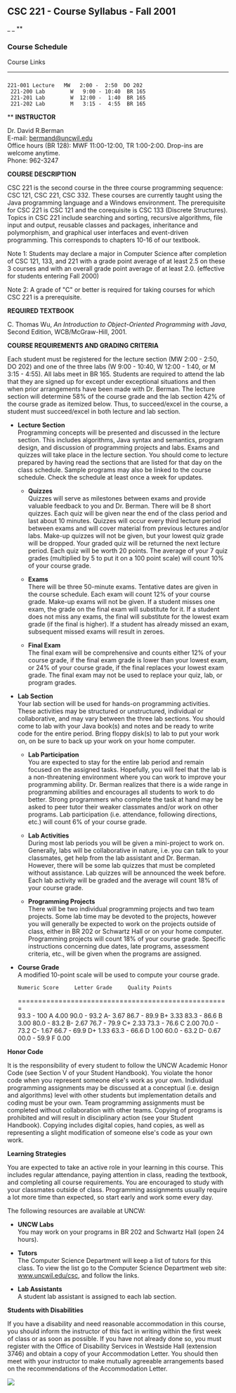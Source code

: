 ##  CSC 221 - Course Syllabus - Fall 2001

_ _ **

### Course Schedule  
Course Links

** **

###

    
    
    221-001 Lecture   MW   2:00 -  2:50  DO 202   
     221-200 Lab        W   9:00 - 10:40  BR 165   
     221-201 Lab        W  12:00 -  1:40  BR 165  
     221-202 Lab        M   3:15 -  4:55  BR 165

** **INSTRUCTOR**

Dr. David R.Berman  
E-mail: bermand@uncwil.edu  
Office hours (BR 128): MWF 11:00-12:00, TR 1:00-2:00. Drop-ins are welcome
anytime.  
Phone: 962-3247  

**COURSE DESCRIPTION**

CSC 221 is the second course in the three course programming sequence: CSC
121, CSC 221, CSC 332. These courses are currently taught using the Java
programming language and a Windows environment. The prerequisite for CSC 221
is CSC 121 and the corequisite is CSC 133 (Discrete Structures). Topics in CSC
221 include searching and sorting, recursive algorithms, file input and
output, reusable classes and packages, inheritance and polymorphism, and
graphical user interfaces and event-driven programming. This corresponds to
chapters 10-16 of our textbook.  
  
Note 1: Students may declare a major in Computer Science after completion of
CSC 121, 133, and 221 with a grade point average of at least 2.5 on these 3
courses and with an overall grade point average of at least 2.0. (effective
for students entering Fall 2000)  
  
Note 2: A grade of "C" or better is required for taking courses for which CSC
221 is a prerequisite.  
  

**REQUIRED TEXTBOOK**

C. Thomas Wu, _An Introduction to Object-Oriented Programming with Java_,
Second Edition, WCB/McGraw-Hill, 2001.  
  

**COURSE REQUIREMENTS AND GRADING CRITERIA**

Each student must be registered for the lecture section (MW 2:00 - 2:50, DO
202) and one of the three labs (W 9:00 - 10:40, W 12:00 - 1:40, or M 3:15 -
4:55). All labs meet in BR 165. Students are required to attend the lab that
they are signed up for except under exceptional situations and then when prior
arrangements have been made with Dr. Berman. The lecture section will
determine 58% of the course grade and the lab section 42% of the course grade
as itemized below. Thus, to succeed/excel in the course, a student must
succeed/excel in both lecture and lab section.

  
  

  * **Lecture Section**  
Programming concepts will be presented and discussed in the lecture section.
This includes algorithms, Java syntax and semantics, program design, and
discussion of programming projects and labs. Exams and quizzes will take place
in the lecture section. You should come to lecture prepared by having read the
sections that are listed for that day on the class schedule. Sample programs
may also be linked to the course schedule. Check the schedule at least once a
week for updates.  
  

    * **Quizzes**  
Quizzes will serve as milestones between exams and provide valuable feedback
to you and Dr. Berman. There will be 8 short quizzes. Each quiz will be given
near the end of the class period and last about 10 minutes. Quizzes will occur
every third lecture period between exams and will cover material from previous
lectures and/or labs. Make-up quizzes will not be given, but your lowest quiz
grade will be dropped. Your graded quiz will be returned the next lecture
period. Each quiz will be worth 20 points. The average of your 7 quiz grades
(multiplied by 5 to put it on a 100 point scale) will count 10% of your course
grade.  
  

    * **Exams**  
There will be three 50-minute exams. Tentative dates are given in the course
schedule. Each exam will count 12% of your course grade. Make-up exams will
not be given. If a student misses one exam, the grade on the final exam will
substitute for it. If a student does not miss any exams, the final will
substitute for the lowest exam grade (if the final is higher). If a student
has already missed an exam, subsequent missed exams will result in zeroes.  
  

    * **Final Exam**  
The final exam will be comprehensive and counts either 12% of your course
grade, if the final exam grade is lower than your lowest exam, or 24% of your
course grade, if the final replaces your lowest exam grade. The final exam may
not be used to replace your quiz, lab, or program grades.  
  

  * **Lab Section**  
Your lab section will be used for hands-on programming activities. These
activities may be structured or unstructured, individual or collaborative, and
may vary between the three lab sections. You should come to lab with your Java
book(s) and notes and be ready to write code for the entire period. Bring
floppy disk(s) to lab to put your work on, on be sure to back up your work on
your home computer.  
  

    * **Lab Participation**  
You are expected to stay for the entire lab period and remain focused on the
assigned tasks. Hopefully, you will feel that the lab is a non-threatening
environment where you can work to improve your programming ability. Dr. Berman
realizes that there is a wide range in programming abilities and encourages
all students to work to do better. Strong programmers who complete the task at
hand may be asked to peer tutor their weaker classmates and/or work on other
programs. Lab participation (i.e. attendance, following directions, etc.) will
count 6% of your course grade.  
  

    * **Lab Activities**  
During most lab periods you will be given a mini-project to work on.
Generally, labs will be collaborative in nature, i.e. you can talk to your
classmates, get help from the lab assistant and Dr. Berman. However, there
will be some lab quizzes that must be completed without assistance. Lab
quizzes will be announced the week before. Each lab activity will be graded
and the average will count 18% of your course grade.  
  

    * **Programming Projects**  
There will be two individual programming projects and two team projects. Some
lab time may be devoted to the projects, however you will generally be
expected to work on the projects outside of class, either in BR 202 or
Schwartz Hall or on your home computer. Programming projects will count 18% of
your course grade. Specific instructions concerning due dates, late programs,
assessment criteria, etc., will be given when the programs are assigned.  
  

  * **Course Grade**  
A modified 10-point scale will be used to compute your course grade.

    
    
        Numeric Score     Letter Grade     Quality Points 
      ====================================================               
         93.3 - 100            A                4.00 
         90.0 - 93.2           A-               3.67
         86.7 - 89.9           B+               3.33
         83.3 - 86.6           B                3.00
         80.0 - 83.2           B-               2.67
         76.7 - 79.9           C+               2.33
         73.3 - 76.6           C                2.00
         70.0 - 73.2           C-               1.67
         66.7 - 69.9           D+               1.33
         63.3 - 66.6           D                1.00
         60.0 - 63.2           D-               0.67
         00.0 - 59.9           F                0.00
    

**Honor Code**

It is the responsibility of every student to follow the UNCW Academic Honor
Code (see Section V of your Student Handbook). You violate the honor code when
you represent someone else's work as your own. Individual programming
assignments may be discussed at a conceptual (i.e. design and algorithms)
level with other students but implementation details and coding must be your
own. Team programming assignments must be completed without collaboration with
other teams. Copying of programs is prohibited and will result in disciplinary
action (see your Student Handbook). Copying includes digital copies, hand
copies, as well as representing a slight modification of someone else's code
as your own work.  
  

**Learning Strategies**

You are expected to take an active role in your learning in this course. This
includes regular attendance, paying attention in class, reading the textbook,
and completing all course requirements. You are encouraged to study with your
classmates outside of class. Programming assignments usually require a lot
more time than expected, so start early and work some every day.  
  
The following resources are available at UNCW:

  * **UNCW Labs**  
You may work on your programs in BR 202 and Schwartz Hall (open 24 hours).

  * **Tutors**  
The Computer Science Department will keep a list of tutors for this class. To
view the list go to the Computer Science Department web site:
www.uncwil.edu/csc, and follow the links.

  * **Lab Assistants**  
A student lab assistant is assigned to each lab section.

**Students with Disabilities**

If you have a disability and need reasonable accommodation in this course, you
should inform the instructor of this fact in writing within the first week of
class or as soon as possible. If you have not already done so, you must
register with the Office of Disability Services in Westside Hall (extension
3746) and obtain a copy of your Accommodation Letter. You should then meet
with your instructor to make mutually agreeable arrangements based on the
recommendations of the Accommodation Letter.

![](back.gif)

